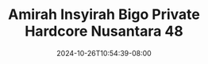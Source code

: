 --- 
title: "Amirah Insyirah Bigo Private Hardcore Nusantara 48"
description: "download bokeh Amirah Insyirah Bigo Private Hardcore Nusantara 48 yandek   terbaru"
date: 2024-10-26T10:54:39-08:00
file_code: "e96nfzvp7ma1"
draft: false
cover: "i33v2wessl90oiv6.jpg"
tags: ["Amirah", "Insyirah", "Bigo", "Private", "Hardcore", "Nusantara", "bokep-indo", "bokep-viral", "bokep-ig"]
length: 11
fld_id: "1483924"
foldername: "Amirah insyirah"
categories: ["Amirah insyirah"]
views: 0
---